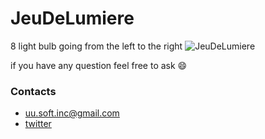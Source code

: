 # JeuDeLumiere

8 light bulb going from the left to the right
![JeuDeLumiere](https://user-images.githubusercontent.com/63449913/147503644-7429b5f3-394e-4730-a889-a1ce940a5762.jpg)

if you have any question feel free to ask :smile:
### Contacts
* uu.soft.inc@gmail.com
* [twitter](https://twitter.com/yahya_lz)
